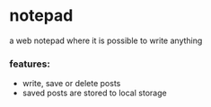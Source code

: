 # notepad
a web notepad where it is possible to write anything


### features:
- write, save or delete posts
- saved posts are stored to local storage
